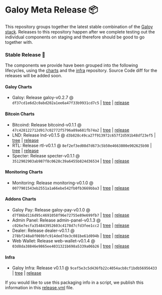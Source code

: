 # Galoy Meta Release 📦

This repository groups together the latest stable combination of the [Galoy stack](https://github.com/GaloyMoney/awesome-galoy#tech-components). 
Releases to this repository happen after we complete testing out the individual components on staging and therefore should be good to go together with.

### Stable Release 🎉

The components we provide have been grouped into the following lifecycles, using the [charts](https://github.com/GaloyMoney/charts) and the [infra](https://github.com/GaloyMoney/galoy-infra) repository. 
Source Code diff for the releases will be added soon.

#### Galoy Charts
- Galoy: Release galoy-v0.2.7 @ `df37cd1e6d2c0abd202a1ee6a47f33b9931cd7c5` | [tree](https://github.com/GaloyMoney/charts/tree/df37cd1e6d2c0abd202a1ee6a47f33b9931cd7c5/charts/galoy) | [release](https://github.com/GaloyMoney/charts/releases/tag/galoy-v0.2.7)

#### Bitcoin Charts
- Bitcoind: Release bitcoind-v0.1.1 @ `47c428122712d917c02772f5796a89a681fb74a2` | [tree](https://github.com/GaloyMoney/charts/tree/47c428122712d917c02772f5796a89a681fb74a2/charts/bitcoind) | [release](https://github.com/GaloyMoney/charts/releases/tag/bitcoind-v0.1.1)
- LND: Release lnd-v0.1.5 @ `d3b828c49ca27f913972c657f2d591b48df23ef5` | [tree](https://github.com/GaloyMoney/charts/tree/d3b828c49ca27f913972c657f2d591b48df23ef5/charts/lnd) | [release](https://github.com/GaloyMoney/charts/releases/tag/lnd-v0.1.5)
- RTL: Release rtl-v0.1.1 @ `8ef2ef3ed08d7d673c5b50e4663800e902625b98` | [tree](https://github.com/GaloyMoney/charts/tree/8ef2ef3ed08d7d673c5b50e4663800e902625b98/charts/rtl) | [release](https://github.com/GaloyMoney/charts/releases/tag/rtl-v0.1.1)
- Specter: Release specter-v0.1.1 @ `3512902903ab987f8c0628c39a6455b824d36534` | [tree](https://github.com/GaloyMoney/charts/tree/3512902903ab987f8c0628c39a6455b824d36534/charts/specter) | [release](https://github.com/GaloyMoney/charts/releases/tag/specter-v0.1.1)

#### Monitoring Charts
- Monitoring: Release monitoring-v0.1.0 @ `0077901543eb2551a1a66ebe542fb0fb3669bba3` | [tree](https://github.com/GaloyMoney/charts/tree/0077901543eb2551a1a66ebe542fb0fb3669bba3/charts/monitoring) | [release](https://github.com/GaloyMoney/charts/releases/tag/monitoring-v0.1.0)

#### Addons Charts
- Galoy Pay: Release galoy-pay-v0.1.0 @ `d7f86bd116d95c4691058f96e72755e89e699fb7` | [tree](https://github.com/GaloyMoney/charts/tree/d7f86bd116d95c4691058f96e72755e89e699fb7/charts/galoy-pay) | [release](https://github.com/GaloyMoney/charts/releases/tag/galoy-pay-v0.1.0)
- Admin Panel: Release admin-panel-v0.1.3 @ `c026e7ecfa354843952603c4178d7cfd3fee1cc2` | [tree](https://github.com/GaloyMoney/charts/tree/c026e7ecfa354843952603c4178d7cfd3fee1cc2/charts/admin-panel) | [release](https://github.com/GaloyMoney/charts/releases/tag/admin-panel-v0.1.3)
- Dealer: Release dealer-v0.1.1 @ `278bf248a8f069bfc914ded7de3c081be61d094b` | [tree](https://github.com/GaloyMoney/charts/tree/278bf248a8f069bfc914ded7de3c081be61d094b/charts/dealer) | [release](https://github.com/GaloyMoney/charts/releases/tag/dealer-v0.1.1)
- Web Wallet: Release web-wallet-v0.1.4 @ `03d8da38846e9865ee4031321b698a5339a06b26` | [tree](https://github.com/GaloyMoney/charts/tree/03d8da38846e9865ee4031321b698a5339a06b26/charts/web_wallet) | [release](https://github.com/GaloyMoney/charts/releases/tag/web-wallet-v0.1.4)

#### Infra

- Galoy Infra: Release v0.1.1 @ `9cef5e3c5d436fb22c4054acb8cf1bdb56956433` | [tree](https://github.com/GaloyMoney/galoy-infra/tree/9cef5e3c5d436fb22c4054acb8cf1bdb56956433) | [release](https://github.com/GaloyMoney/galoy-infra/releases/tag/v0.1.1)

If you would like to use this packaging info in a script, we publish this information in this [release.yml](./release.yml) file.
